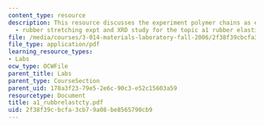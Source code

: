 ```yaml
---
content_type: resource
description: This resource discusses the experiment polymer chains as entropy springs
  - rubber stretching expt and XRD study for the topic a1 rubber elasticity.
file: /media/courses/3-014-materials-laboratory-fall-2006/2f38f39cbcfa3cb79a08be8565790cb9_a1_rubbrelastcty.pdf
file_type: application/pdf
learning_resource_types:
- Labs
ocw_type: OCWFile
parent_title: Labs
parent_type: CourseSection
parent_uid: 178a3f23-79e5-2e6c-90c3-e52c15603a59
resourcetype: Document
title: a1_rubbrelastcty.pdf
uid: 2f38f39c-bcfa-3cb7-9a08-be8565790cb9
---
```


